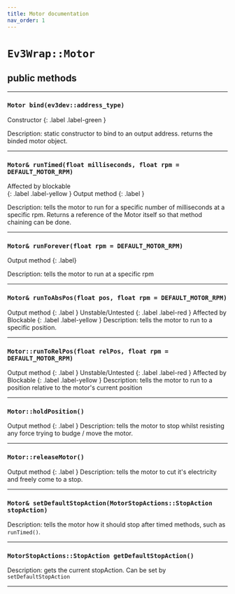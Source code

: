 ```yaml
---
title: Motor documentation
nav_order: 1
---
```

# `Ev3Wrap::Motor`
## public methods
---
### `Motor bind(ev3dev::address_type)`

Constructor 
{: .label .label-green }

Description: static constructor to bind to an output address.
returns the binded motor object.

---
### `Motor& runTimed(float milliseconds, float rpm = DEFAULT_MOTOR_RPM)`
Affected by blockable  
{: .label .label-yellow }
Output method 
{: .label }

Description: tells the motor to run for a specific number of milliseconds at a specific rpm.
Returns a reference of the Motor itself so that method chaining can be done.

---

### `Motor& runForever(float rpm = DEFAULT_MOTOR_RPM)`
Output method 
{: .label}

Description: tells the motor to run at a specific rpm

---

### `Motor& runToAbsPos(float pos, float rpm = DEFAULT_MOTOR_RPM)`
Output method 
{: .label }
Unstable/Untested 
{: .label .label-red }
Affected by Blockable 
{: .label .label-yellow }
Description: tells the motor to run to a specific position.

---

### `Motor::runToRelPos(float relPos, float rpm = DEFAULT_MOTOR_RPM)`
Output method 
{: .label }
Unstable/Untested 
{: .label .label-red }
Affected by Blockable 
{: .label .label-yellow }
Description: tells the motor to run to a position relative to the motor's current position

---

### `Motor::holdPosition()`
Output method 
{: .label }
Description: tells the motor to stop whilst resisting any force trying to budge / move the motor.

---

### `Motor::releaseMotor()`
Output method 
{: .label }
Description: tells the motor to cut it's electricity and freely come to a stop.

---

### `Motor& setDefaultStopAction(MotorStopActions::StopAction stopAction)`

Description: tells the motor how it should stop after timed methods, such as `runTimed()`.

---

### `MotorStopActions::StopAction getDefaultStopAction()`
Description: gets the current stopAction. Can be set by `setDefaultStopAction`

---